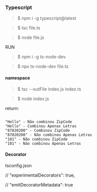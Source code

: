 ### Typescript



> \$ npm i -g typescript@latest

> \$ tsc file.ts

> \$ node file.js

RUN

> \$ npm i -g ts-node-dev

> \$ npx ts-node-dev file.ts

#### namespace

> \$ tsc --outFile index.js index.ts

> \$ node index.js

return:

```

"Hello" - Não combinou ZipCode
"Hello" - Combinou Apenas Letras
"87020200" - Combinou ZipCode
"87020200" - Não combinou Apenas Letras
"101" - Não combinou ZipCode
"101" - Não combinou Apenas Letras
```

#### Decorator
tsconfig.json

// "experimentalDecorators": true,

// "emitDecoratorMetadata": true
